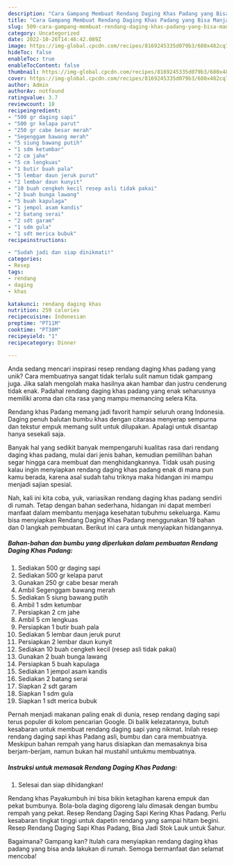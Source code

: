 ```yaml
---
description: "Cara Gampang Membuat Rendang Daging Khas Padang yang Bisa Manjain Lidah"
title: "Cara Gampang Membuat Rendang Daging Khas Padang yang Bisa Manjain Lidah"
slug: 509-cara-gampang-membuat-rendang-daging-khas-padang-yang-bisa-manjain-lidah
category: Uncategorized
date: 2022-10-26T14:46:42.089Z
image: https://img-global.cpcdn.com/recipes/8169245335d079b3/680x482cq70/rendang-daging-khas-padang-foto-resep-utama.jpg
hideToc: false
enableToc: true
enableTocContent: false
thumbnail: https://img-global.cpcdn.com/recipes/8169245335d079b3/680x482cq70/rendang-daging-khas-padang-foto-resep-utama.jpg
cover: https://img-global.cpcdn.com/recipes/8169245335d079b3/680x482cq70/rendang-daging-khas-padang-foto-resep-utama.jpg
author: Admin
authorAv: notfound
ratingvalue: 3.7
reviewcount: 18
recipeingredient:
- "500 gr daging sapi"
- "500 gr kelapa parut"
- "250 gr cabe besar merah"
- "Segenggam bawang merah"
- "5 siung bawang putih"
- "1 sdm ketumbar"
- "2 cm jahe"
- "5 cm lengkuas"
- "1 butir buah pala"
- "5 lembar daun jeruk purut"
- "2 lembar daun kunyit"
- "10 buah cengkeh kecil resep asli tidak pakai"
- "2 buah bunga lawang"
- "5 buah kapulaga"
- "1 jempol asam kandis"
- "2 batang serai"
- "2 sdt garam"
- "1 sdm gula"
- "1 sdt merica bubuk"
recipeinstructions:

- "Sudah jadi dan siap dinikmati!"
categories:
- Resep
tags:
- rendang
- daging
- khas

katakunci: rendang daging khas 
nutrition: 259 calories
recipecuisine: Indonesian
preptime: "PT11M"
cooktime: "PT38M"
recipeyield: "1"
recipecategory: Dinner

---
```





Anda sedang mencari inspirasi resep rendang daging khas padang yang unik? Cara membuatnya sangat tidak terlalu sulit namun tidak gampang juga. Jika salah mengolah maka hasilnya akan hambar dan justru cenderung tidak enak. Padahal rendang daging khas padang yang enak seharusnya memiliki aroma dan cita rasa yang mampu memancing selera Kita.





Rendang khas Padang memang jadi favorit hampir seluruh orang Indonesia. Daging penuh balutan bumbu khas dengan citarasa menyerap sempurna dan tekstur empuk memang sulit untuk dilupakan. Apalagi untuk disantap hanya sesekali saja.

Banyak hal yang sedikit banyak mempengaruhi kualitas rasa dari rendang daging khas padang, mulai dari jenis bahan, kemudian pemilihan bahan segar hingga cara membuat dan menghidangkannya. Tidak usah pusing kalau ingin menyiapkan rendang daging khas padang enak di mana pun kamu berada, karena asal sudah tahu triknya maka hidangan ini mampu menjadi sajian spesial.






Nah, kali ini kita coba, yuk, variasikan rendang daging khas padang sendiri di rumah. Tetap dengan bahan sederhana, hidangan ini dapat memberi manfaat dalam membantu menjaga kesehatan tubuhmu sekeluarga. Kamu bisa menyiapkan Rendang Daging Khas Padang menggunakan 19 bahan dan 0 langkah pembuatan. Berikut ini cara untuk menyiapkan hidangannya.

<!--inarticleads1-->

##### Bahan-bahan dan bumbu yang diperlukan dalam pembuatan Rendang Daging Khas Padang:

1. Sediakan 500 gr daging sapi
1. Sediakan 500 gr kelapa parut
1. Gunakan 250 gr cabe besar merah
1. Ambil Segenggam bawang merah
1. Sediakan 5 siung bawang putih
1. Ambil 1 sdm ketumbar
1. Persiapkan 2 cm jahe
1. Ambil 5 cm lengkuas
1. Persiapkan 1 butir buah pala
1. Sediakan 5 lembar daun jeruk purut
1. Persiapkan 2 lembar daun kunyit
1. Sediakan 10 buah cengkeh kecil (resep asli tidak pakai)
1. Gunakan 2 buah bunga lawang
1. Persiapkan 5 buah kapulaga
1. Sediakan 1 jempol asam kandis
1. Sediakan 2 batang serai
1. Siapkan 2 sdt garam
1. Siapkan 1 sdm gula
1. Siapkan 1 sdt merica bubuk


Pernah menjadi makanan paling enak di dunia, resep rendang daging sapi terus populer di kolom pencarian Google. Di balik kelezatannya, butuh kesabaran untuk membuat rendang daging sapi yang nikmat. Inilah resep rendang daging sapi khas Padang asli, bumbu dan cara membuatnya. Meskipun bahan rempah yang harus disiapkan dan memasaknya bisa berjam-berjam, namun bukan hal mustahil untukmu membuatnya. 

<!--inarticleads2-->

##### Instruksi untuk memasak Rendang Daging Khas Padang:


1. Selesai dan siap dihidangkan!

Rendang khas Payakumbuh ini bisa bikin ketagihan karena empuk dan pekat bumbunya. Bola-bola daging digoreng lalu dimasak dengan bumbu rempah yang pekat. Resep Rendang Daging Sapi Kering Khas Padang. Perlu kesabaran tingkat tinggi untuk dapetin rendang yang sampai hitam begini. Resep Rendang Daging Sapi Khas Padang, Bisa Jadi Stok Lauk untuk Sahur. 

Bagaimana? Gampang kan? Itulah cara menyiapkan rendang daging khas padang yang bisa anda lakukan di rumah. Semoga bermanfaat dan selamat mencoba!
